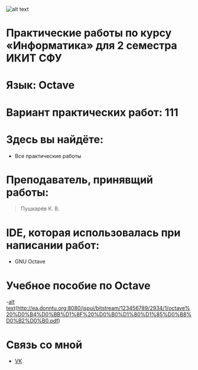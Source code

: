 ![alt text](https://camo.githubusercontent.com/3592311060e8fc40bb369d6caff2ba1e6e509210/687474703a2f2f696b69742e7366752d6b7261732e72752f66696c65732f696b69742f52436439727569534956772e6a7067)
# Практические работы по курсу «Информатика» для 2 семестра ИКИТ СФУ
# Язык: Octave
# Вариант практических работ: 111
# Здесь вы найдёте:
 - Все практические работы
# Преподаватель, принявщий работы:
 > Пушкарёв К. В.
# IDE, которая использовалась при написании работ:
+ GNU Octave
# Учебное пособие по Octave
-[alt text](https://upload.wikimedia.org/wikipedia/commons/thumb/6/6a/Gnu-octave-logo.svg/120px-Gnu-octave-logo.svg.png)(http://ea.donntu.org:8080/jspui/bitstream/123456789/2934/1/octave%20%D0%B4%D0%BB%D1%8F%20%D0%B0%D1%80%D1%85%D0%B8%D0%B2%D0%B0.pdf)
# Связь со мной
- [VK](https://vk.com/0vsyannikov)
